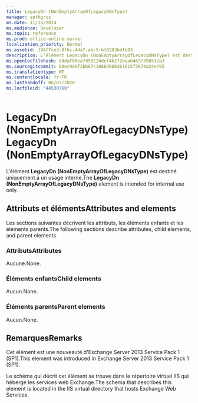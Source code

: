 ```yaml
---
title: LegacyDn (NonEmptyArrayOfLegacyDNsType)
manager: sethgros
ms.date: 11/16/2014
ms.audience: Developer
ms.topic: reference
ms.prod: office-online-server
localization_priority: Normal
ms.assetid: 194f7ce3-8f6c-4da7-abc5-bf8283bdfb83
description: L’élément LegacyDn (NonEmptyArrayOfLegacyDNsType) est destiné uniquement à un usage interne.
ms.openlocfilehash: d4daf06ea7d58224def4b2f2bea64637398532a3
ms.sourcegitcommit: 88ec988f2bb67c1866d06b361615f3674a24e795
ms.translationtype: MT
ms.contentlocale: fr-FR
ms.lasthandoff: 06/03/2020
ms.locfileid: "44530760"
---
```

# <a name="legacydn-nonemptyarrayoflegacydnstype"></a><span data-ttu-id="68dcc-103">LegacyDn (NonEmptyArrayOfLegacyDNsType)</span><span class="sxs-lookup"><span data-stu-id="68dcc-103">LegacyDn (NonEmptyArrayOfLegacyDNsType)</span></span>

<span data-ttu-id="68dcc-104">L’élément **LegacyDn (NonEmptyArrayOfLegacyDNsType)** est destiné uniquement à un usage interne.</span><span class="sxs-lookup"><span data-stu-id="68dcc-104">The **LegacyDn (NonEmptyArrayOfLegacyDNsType)** element is intended for internal use only.</span></span> 

## <a name="attributes-and-elements"></a><span data-ttu-id="68dcc-105">Attributs et éléments</span><span class="sxs-lookup"><span data-stu-id="68dcc-105">Attributes and elements</span></span>

<span data-ttu-id="68dcc-106">Les sections suivantes décrivent les attributs, les éléments enfants et les éléments parents.</span><span class="sxs-lookup"><span data-stu-id="68dcc-106">The following sections describe attributes, child elements, and parent elements.</span></span>
  
### <a name="attributes"></a><span data-ttu-id="68dcc-107">Attributs</span><span class="sxs-lookup"><span data-stu-id="68dcc-107">Attributes</span></span>

<span data-ttu-id="68dcc-108">Aucune.</span><span class="sxs-lookup"><span data-stu-id="68dcc-108">None.</span></span>
  
### <a name="child-elements"></a><span data-ttu-id="68dcc-109">Éléments enfants</span><span class="sxs-lookup"><span data-stu-id="68dcc-109">Child elements</span></span>

<span data-ttu-id="68dcc-110">Aucun.</span><span class="sxs-lookup"><span data-stu-id="68dcc-110">None.</span></span>
  
### <a name="parent-elements"></a><span data-ttu-id="68dcc-111">Éléments parents</span><span class="sxs-lookup"><span data-stu-id="68dcc-111">Parent elements</span></span>

<span data-ttu-id="68dcc-112">Aucun.</span><span class="sxs-lookup"><span data-stu-id="68dcc-112">None.</span></span>
  
## <a name="remarks"></a><span data-ttu-id="68dcc-113">Remarques</span><span class="sxs-lookup"><span data-stu-id="68dcc-113">Remarks</span></span>

<span data-ttu-id="68dcc-114">Cet élément est une nouveauté d'Exchange Server 2013 Service Pack 1 (SP1).</span><span class="sxs-lookup"><span data-stu-id="68dcc-114">This element was introduced in Exchange Server 2013 Service Pack 1 (SP1).</span></span>
  
<span data-ttu-id="68dcc-115">Le schéma qui décrit cet élément se trouve dans le répertoire virtuel IIS qui héberge les services web Exchange.</span><span class="sxs-lookup"><span data-stu-id="68dcc-115">The schema that describes this element is located in the IIS virtual directory that hosts Exchange Web Services.</span></span>
  

